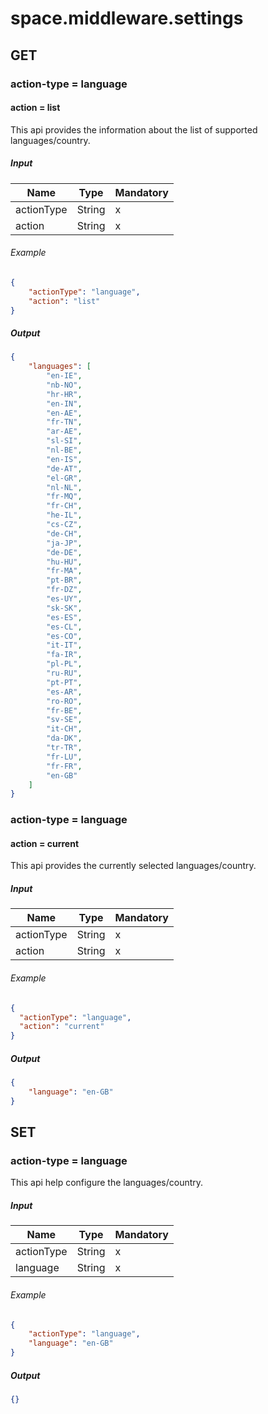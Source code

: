 ﻿# space.middleware.settings

## GET

### action-type = language

#### action = list

This api provides the information about the list of supported languages/country.

##### Input

| Name       | Type   | Mandatory |
|------------|--------|-----------|
| actionType | String | x         |
| action     | String | x         |

###### Example

```json
{
    "actionType": "language",
    "action": "list"
}
```

##### Output

```json
{
    "languages": [
        "en-IE",
        "nb-NO",
        "hr-HR",
        "en-IN",
        "en-AE",
        "fr-TN",
        "ar-AE",
        "sl-SI",
        "nl-BE",
        "en-IS",
        "de-AT",
        "el-GR",
        "nl-NL",
        "fr-MQ",
        "fr-CH",
        "he-IL",
        "cs-CZ",
        "de-CH",
        "ja-JP",
        "de-DE",
        "hu-HU",
        "fr-MA",
        "pt-BR",
        "fr-DZ",
        "es-UY",
        "sk-SK",
        "es-ES",
        "es-CL",
        "es-CO",
        "it-IT",
        "fa-IR",
        "pl-PL",
        "ru-RU",
        "pt-PT",
        "es-AR",
        "ro-RO",
        "fr-BE",
        "sv-SE",
        "it-CH",
        "da-DK",
        "tr-TR",
        "fr-LU",
        "fr-FR",
        "en-GB"
    ]
}
```

### action-type = language

#### action = current

This api provides the currently selected languages/country.

##### Input

| Name       | Type   | Mandatory |
|------------|--------|-----------|
| actionType | String | x         |
| action     | String | x         |

###### Example

```json
{
  "actionType": "language",
  "action": "current"
}
```

##### Output

```json
{
    "language": "en-GB"
}
```

## SET

### action-type = language

This api help configure the languages/country.

##### Input

| Name       | Type   | Mandatory |
|------------|--------|-----------|
| actionType | String | x         |
| language   | String | x         |

###### Example

```json
{
    "actionType": "language",
    "language": "en-GB"
}
```

##### Output

```json
{}
```
